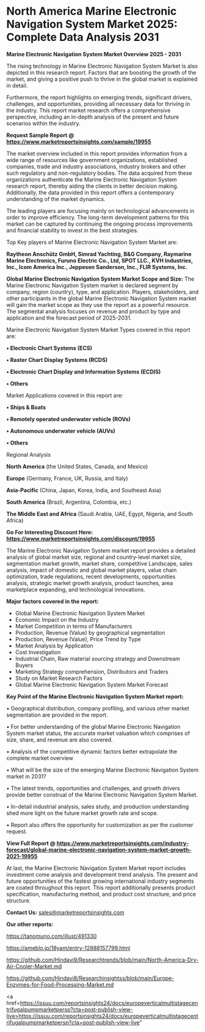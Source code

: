 # North America Marine Electronic Navigation System Market 2025: Complete Data Analysis 2031

<Strong> Marine Electronic Navigation System Market Overview 2025 - 2031</strong>

The rising technology in Marine Electronic Navigation System Market is also depicted in this research report. Factors that are boosting the growth of the market, and giving a positive push to thrive in the global market is explained in detail.

Furthermore, the report highlights on emerging trends, significant drivers, challenges, and opportunities, providing all necessary data for thriving in the industry. This report market research offers a comprehensive perspective, including an in-depth analysis of the present and future scenarios within the industry.

<strong>Request Sample Report @ <a href=https://www.marketreportsinsights.com/sample/19955>https://www.marketreportsinsights.com/sample/19955</a></strong>

The market overview included in this report provides information from a wide range of resources like government organizations, established companies, trade and industry associations, industry brokers and other such regulatory and non-regulatory bodies. The data acquired from these organizations authenticate the Marine Electronic Navigation System research report, thereby aiding the clients in better decision making. Additionally, the data provided in this report offers a contemporary understanding of the market dynamics.

The leading players are focusing mainly on technological advancements in order to improve efficiency. The long-term development patterns for this market can be captured by continuing the ongoing process improvements and financial stability to invest in the best strategies.

Top Key players of Marine Electronic Navigation System Market are:

<strong>Raytheon Anschütz GmbH, Simrad Yachting, B&G Company, Raymarine Marine Electronics, Furuno Electric Co., Ltd, SPOT LLC., KVH Industries, Inc., Icom America Inc., Jeppesen Sanderson, Inc., FLIR Systems, Inc.</strong>

<strong><b>Global Marine Electronic Navigation System Market Scope and Size:</b></strong>
The Marine Electronic Navigation System market is declared segment by company, region (country), type, and application. Players, stakeholders, and other participants in the global Marine Electronic Navigation System market will gain the market scope as they use the report as a powerful resource. The segmental analysis focuses on revenue and product by type and application and the forecast period of 2025-2031.

Marine Electronic Navigation System Market Types covered in this report are:

<strong>• Electronic Chart Systems (ECS)

• Raster Chart Display Systems (RCDS)

• Electronic Chart Display and Information Systems (ECDIS)

• Others</strong>

Market Applications covered in this report are:

<strong>• Ships & Boats

• Remotely operated underwater vehicle (ROVs)

• Autonomous underwater vehicle (AUVs)

• Others</strong> 

Regional Analysis

<strong>North America</strong> (the United States, Canada, and Mexico)

<strong>Europe</strong> (Germany, France, UK, Russia, and Italy)

<strong>Asia-Pacific</strong> (China, Japan, Korea, India, and Southeast Asia)

<strong>South America</strong> (Brazil, Argentina, Colombia, etc.)

<strong>The Middle East and Africa</strong> (Saudi Arabia, UAE, Egypt, Nigeria, and South Africa)

<strong>Go For Interesting Discount Here: <a href=https://www.marketreportsinsights.com/discount/19955>https://www.marketreportsinsights.com/discount/19955</a></strong>

The Marine Electronic Navigation System market report provides a detailed analysis of global market size, regional and country-level market size, segmentation market growth, market share, competitive Landscape, sales analysis, impact of domestic and global market players, value chain optimization, trade regulations, recent developments, opportunities analysis, strategic market growth analysis, product launches, area marketplace expanding, and technological innovations.

<strong><b>Major factors covered in the report:</b></strong>
<ul>
  <li>Global Marine Electronic Navigation System Market </li>
  <li>Economic Impact on the Industry</li>
  <li>Market Competition in terms of Manufacturers</li>
  <li>Production, Revenue (Value) by geographical segmentation</li>
  <li>Production, Revenue (Value), Price Trend by Type</li>
  <li>Market Analysis by Application</li>
  <li>Cost Investigation</li>
  <li>Industrial Chain, Raw material sourcing strategy and Downstream Buyers</li>
  <li>Marketing Strategy comprehension, Distributors and Traders</li>
  <li>Study on Market Research Factors</li>
  <li>Global Marine Electronic Navigation System Market Forecast</li>
</ul>

<strong><b>Key Point of the Marine Electronic Navigation System Market report:</b></strong>

• Geographical distribution, company profiling, and various other market segmentation are provided in the report.

• For better understanding of the global Marine Electronic Navigation System market status, the accurate market valuation which comprises of size, share, and revenue are also covered.

• Analysis of the competitive dynamic factors better extrapolate the complete market overview

• What will be the size of the emerging Marine Electronic Navigation System market in 2031?

• The latest trends, opportunities and challenges, and growth drivers provide better construal of the Marine Electronic Navigation System Market.

• In-detail industrial analysis, sales study, and production understanding shed more light on the future market growth rate and scope.

• Report also offers the opportunity for customization as per the customer request.

<strong><b>View Full Report @ <a href=https://www.marketreportsinsights.com/industry-forecast/global-marine-electronic-navigation-system-market-growth-2021-19955>https://www.marketreportsinsights.com/industry-forecast/global-marine-electronic-navigation-system-market-growth-2021-19955</a></b></strong>


At last, the Marine Electronic Navigation System Market report includes investment come analysis and development trend analysis. The present and future opportunities of the fastest growing international industry segments are coated throughout this report. This report additionally presents product specification, manufacturing method, and product cost structure, and price structure.

<strong>Contact Us:</strong>
sales@marketreportsinsights.com

<strong>Our other reports:</strong>

<a href=https://tanomuno.com/illust/491330>https://tanomuno.com/illust/491330</a>

<a href=https://ameblo.jp/18yam/entry-12888157799.html>https://ameblo.jp/18yam/entry-12888157799.html</a>

<a href=https://github.com/Hindavi9/Researchtrends/blob/main/North-America-Dry-Air-Cooler-Market.md>https://github.com/Hindavi9/Researchtrends/blob/main/North-America-Dry-Air-Cooler-Market.md</a>

<a href=https://github.com/Hindavi8/Researchinsightss/blob/main/Europe-Enzymes-for-Food-Processing-Market.md>https://github.com/Hindavi8/Researchinsightss/blob/main/Europe-Enzymes-for-Food-Processing-Market.md</a>

<a href=https://issuu.com/reportsinsights24/docs/europeverticalmultistagecentrifugalpumpmarketpersp?cta=post-publish-view-live>https://issuu.com/reportsinsights24/docs/europeverticalmultistagecentrifugalpumpmarketpersp?cta=post-publish-view-live</a>"
